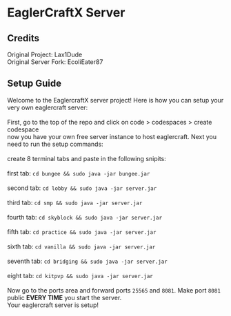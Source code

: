# EaglerCraftX Server

## Credits
Original Project: Lax1Dude
<br>
Original Server Fork: EcoliEater87
<br>
## Setup Guide
Welcome to the EaglercraftX server project! Here is how you can setup your very own eaglercraft server:
<br>
<br>
First, go to the top of the repo and click on code > codespaces > create codespace
<br>
now you have your own free server instance to host eaglercraft. Next you need to run the setup commands:
<br>
<br>
create 8 terminal tabs and paste in the following snipits:
<br>
<br>
first tab: `cd bungee && sudo java -jar bungee.jar`
<br>
<br>
second tab: `cd lobby && sudo java -jar server.jar`
<br>
<br>
third tab: `cd smp && sudo java -jar server.jar`
<br>
<br>
fourth tab: `cd skyblock && sudo java -jar server.jar`
<br>
<br>
fifth tab: `cd practice && sudo java -jar server.jar`
<br>
<br>
sixth tab: `cd vanilla && sudo java -jar server.jar`
<br>
<br>
seventh tab: `cd bridging && sudo java -jar server.jar`
<br>
<br>
eight tab: `cd kitpvp && sudo java -jar server.jar`
<br>
<br>
Now go to the ports area and forward ports `25565` and `8081`. Make port `8081` public <strong>EVERY TIME</strong> you start the server.
<br>
Your eaglercraft server is setup!
